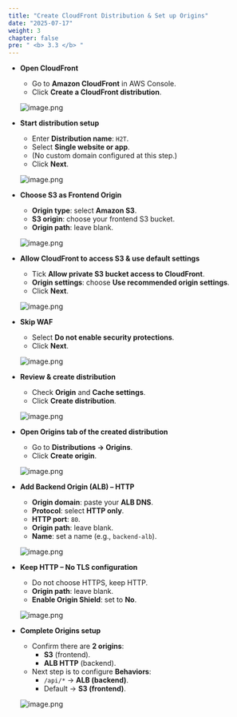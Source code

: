 ```yaml
---
title: "Create CloudFront Distribution & Set up Origins"
date: "2025-07-17"
weight: 3
chapter: false
pre: " <b> 3.3 </b> "
---
```


- **Open CloudFront**

    - Go to **Amazon CloudFront** in AWS Console.
    - Click **Create a CloudFront distribution**.

    ![image.png](/images/03/3/1.png)

- **Start distribution setup**

    - Enter **Distribution name**: `H2T`.
    - Select **Single website or app**.
    - (No custom domain configured at this step.)
    - Click **Next**.

    ![image.png](/images/03/3/2.png)

- **Choose S3 as Frontend Origin**

    - **Origin type**: select **Amazon S3**.
    - **S3 origin**: choose your frontend S3 bucket.
    - **Origin path**: leave blank.

    ![image.png](/images/03/3/3.png)

- **Allow CloudFront to access S3 & use default settings**

    - Tick **Allow private S3 bucket access to CloudFront**.
    - **Origin settings**: choose **Use recommended origin settings**.
    - Click **Next**.

    ![image.png](/images/03/3/4.png)

- **Skip WAF**

    - Select **Do not enable security protections**.
    - Click **Next**.

    ![image.png](/images/03/3/5.png)

- **Review & create distribution**

    - Check **Origin** and **Cache settings**.
    - Click **Create distribution**.

    ![image.png](/images/03/3/6.png)

- **Open Origins tab of the created distribution**

    - Go to **Distributions → Origins**.
    - Click **Create origin**.

    ![image.png](/images/03/3/7.png)

- **Add Backend Origin (ALB) – HTTP**

    - **Origin domain**: paste your **ALB DNS**.
    - **Protocol**: select **HTTP only**.
    - **HTTP port**: `80`.
    - **Origin path**: leave blank.
    - **Name**: set a name (e.g., `backend-alb`).

    ![image.png](/images/03/3/8.png)

- **Keep HTTP – No TLS configuration**

    - Do not choose HTTPS, keep HTTP.
    - **Origin path**: leave blank.
    - **Enable Origin Shield**: set to **No**.

    ![image.png](/images/03/3/9.png)

- **Complete Origins setup**

    - Confirm there are **2 origins**:
        - **S3** (frontend).
        - **ALB HTTP** (backend).
    - Next step is to configure **Behaviors**:
        - `/api/*` → **ALB (backend)**.
        - Default → **S3 (frontend)**.

    ![image.png](/images/03/3/10.png)
